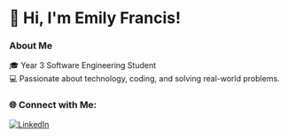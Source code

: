 # 👋 Hi, I'm Emily Francis!

### About Me
🎓 Year 3 Software Engineering Student  
💻 Passionate about technology, coding, and solving real-world problems.  

### 🌐 Connect with Me:
[![LinkedIn](https://img.shields.io/badge/-LinkedIn-blue?logo=LinkedIn&logoColor=white&style=flat)](https://www.linkedin.com/in/emily-francis-072419312/)  
